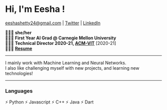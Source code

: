 # Hi, I'm Eesha !
<a href="mailto:eeshashetty24@gmail.com">eeshashetty24@gmail.com</a> | <a href="https://twitter.com/eeshetty">Twitter</a> | <a href="https://linkedin.com/in/eeshashetty">LinkedIn</a>

🧚🏽‍♀️ **she/her**<br>
🧚🏽‍♀️ **First Year AI Grad @ Carnegie Mellon University**<br>
🧚🏽‍♀️ **Technical Director 2020-21, [ACM-VIT](https://github.com/ACM-VIT)** [2020-21]<br>
🧚🏽‍♀️ **[Resume](https://github.com/eeshashetty/eeshashetty/raw/main/Eesha%20Resume%20December%202022.pdf)**

---

I mainly work with Machine Learning and Neural Networks. <br>
I also like challenging myself with new projects, and learning new technologies! 

---

### Languages
⚡ Python
⚡ Javascript
⚡ C++
⚡ Java
⚡ Dart
